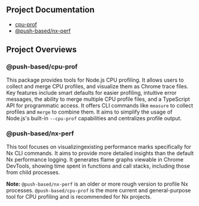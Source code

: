 ## Project Documentation

- [cpu-prof](./packages/cpu-prof/README.md)
- [@push-based/nx-perf](./packages/nx-perf/README.md)

## Project Overviews

### @push-based/cpu-prof

This package provides tools for Node.js CPU profiling. It allows users to collect and merge CPU profiles, and visualize them as Chrome trace files. Key features include smart defaults for easier profiling, intuitive error messages, the ability to merge multiple CPU profile files, and a TypeScript API for programmatic access. It offers CLI commands like `measure` to collect profiles and `merge` to combine them. It aims to simplify the usage of Node.js's built-in `--cpu-prof` capabilities and centralizes profile output.

### @push-based/nx-perf

This tool focuses on visualizingexisting performance marks specifically for Nx CLI commands. It aims to provide more detailed insights than the default Nx performance logging. It generates flame graphs viewable in Chrome DevTools, showing time spent in functions and call stacks, including those from child processes.

**Note:** `@push-based/nx-perf` is an older or more rough version to profile Nx processes. `@push-based/cpu-prof` is the more current and general-purpose tool for CPU profiling and is recommended for Nx projects.
